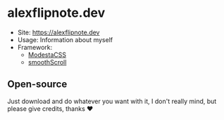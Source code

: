 # alexflipnote.dev

- Site: https://alexflipnote.dev
- Usage: Information about myself
- Framework:
  - [ModestaCSS](https://github.com/AlexFlipnote/ModestaCSS)
  - [smoothScroll](https://github.com/alicelieutier/smoothScroll)

## Open-source
Just download and do whatever you want with it, I don't really mind, but please give credits, thanks ❤
